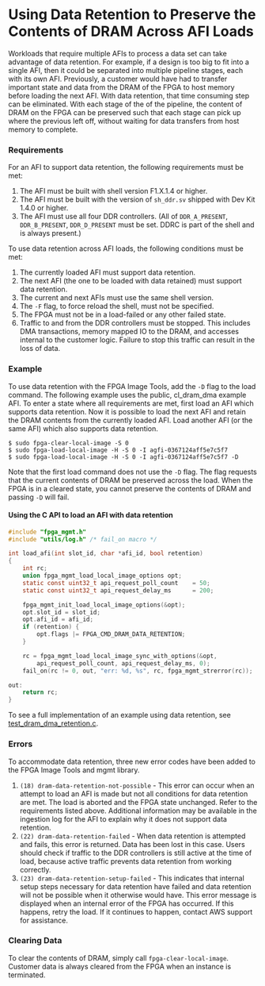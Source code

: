 # Using Data Retention to Preserve the Contents of DRAM Across AFI Loads

Workloads that require multiple AFIs to process a data set can take advantage of data retention. For example, if a design is too big to fit into a single AFI, then it could be separated into multiple pipeline stages, each with its own AFI. Previously, a customer would have had to transfer important state and data from the DRAM of the FPGA to host memory before loading the next AFI. With data retention, that time consuming step can be eliminated. With each stage of the of the pipeline, the content of DRAM on the FPGA can be preserved such that each stage can pick up where the previous left off, without waiting for data transfers from host memory to complete.

### Requirements

For an AFI to support data retention, the following requirements must be met:

1. The AFI must be built with shell version F1.X.1.4 or higher.
2. The AFI must be built with the version of `sh_ddr.sv` shipped with Dev Kit 1.4.0 or higher.
3. The AFI must use all four DDR controllers. (All of `DDR_A_PRESENT`, `DDR_B_PRESENT`, `DDR_D_PRESENT` must be set. DDRC is part of the shell and is always present.)

To use data retention across AFI loads, the following conditions must be met:

1. The currently loaded AFI must support data retention.
2. The next AFI (the one to be loaded with data retained) must support data retention.
3. The current and next AFIs must use the same shell version.
4. The `-F` flag, to force reload the shell, must not be specified.
5. The FPGA must not be in a load-failed or any other failed state.
6. Traffic to and from the DDR controllers must be stopped. This includes DMA transactions, memory mapped IO to the DRAM, and accesses internal to the customer logic. Failure to stop this traffic can result in the loss of data.

### Example

To use data retention with the FPGA Image Tools, add the `-D`  flag to the load command. The following example uses the public, cl_dram_dma example AFI. To enter a state where all requirements are met, first load an AFI which supports data retention. Now it is possible to load the next AFI and retain the DRAM contents from the currently loaded AFI. Load another AFI (or the same AFI) which also supports data retention.

```
$ sudo fpga-clear-local-image -S 0
$ sudo fpga-load-local-image -H -S 0 -I agfi-0367124aff5e7c5f7
$ sudo fpga-load-local-image -H -S 0 -I agfi-0367124aff5e7c5f7 -D
```

Note that the first load command does not use the `-D` flag. The flag requests that the current contents of DRAM be preserved across the load. When the FPGA is in a cleared state, you cannot preserve the contents of DRAM and passing `-D` will fail.

#### Using the C API to load an AFI with data retention

```C
#include "fpga_mgmt.h"
#include "utils/log.h" /* fail_on macro */

int load_afi(int slot_id, char *afi_id, bool retention)
{
    int rc;
    union fpga_mgmt_load_local_image_options opt;
    static const uint32_t api_request_poll_count    = 50;
    static const uint32_t api_request_delay_ms      = 200;

    fpga_mgmt_init_load_local_image_options(&opt);
    opt.slot_id = slot_id;
    opt.afi_id = afi_id;
    if (retention) {
        opt.flags |= FPGA_CMD_DRAM_DATA_RETENTION;
    }

    rc = fpga_mgmt_load_local_image_sync_with_options(&opt,
        api_request_poll_count, api_request_delay_ms, 0);
    fail_on(rc != 0, out, "err: %d, %s", rc, fpga_mgmt_strerror(rc));

out:
    return rc;
}
```

To see a full implementation of an example using data retention, see [test_dram_dma_retention.c](../cl/examples/cl_dram_dma/software/runtime/test_dram_dma_retention.c).

### Errors
To accommodate data retention, three new error codes have been added to the FPGA Image Tools and mgmt library.

1. `(18) dram-data-retention-not-possible` - This error can occur when an attempt to load an AFI is made but not all conditions for data retention are met. The load is aborted and the FPGA state unchanged. Refer to the requirements listed above. Additional information may be available in the ingestion log for the AFI to explain why it does not support data retention.
2. `(22) dram-data-retention-failed` - When data retention is attempted and fails, this error is returned. Data has been lost in this case. Users should check if traffic to the DDR controllers is still active at the time of load, because active traffic prevents data retention from working correctly.
3. `(23) dram-data-retention-setup-failed` - This indicates that internal setup steps necessary for data retention have failed and data retention will not be possible when it otherwise would have. This error message is displayed when an internal error of the FPGA has occurred. If this happens, retry the load. If it continues to happen, contact AWS support for assistance.

### Clearing Data

To clear the contents of DRAM, simply call `fpga-clear-local-image`. Customer data is always cleared from the FPGA when an instance is terminated.
